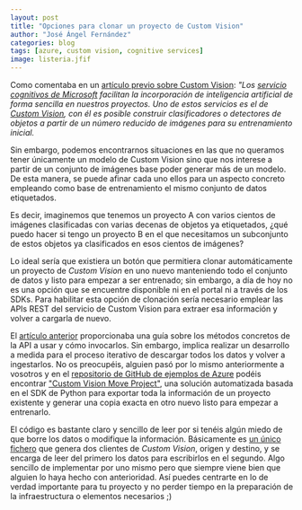 ```yaml
---
layout: post
title: "Opciones para clonar un proyecto de Custom Vision"
author: "José Ángel Fernández"
categories: blog
tags: [azure, custom vision, cognitive services]
image: listeria.jfif
---
```


Como comentaba en un [artículo previo sobre Custom Vision](http://joseangelfernandez.es/blog/opciones-almacenamiento-custom-vision.html): *"Los [servicio cognitivos de Microsoft](https://azure.microsoft.com/es-es/services/cognitive-services/) facilitan la incorporación de inteligencia artificial de forma sencilla en nuestros proyectos. Uno de estos servicios es el de [*Custom Vision*](https://azure.microsoft.com/en-us/services/cognitive-services/custom-vision-service/), con él es posible construir clasificadores o detectores de objetos a partir de un número reducido de imágenes para su entrenamiento inicial.* 

Sin embargo, podemos encontrarnos situaciones en las que no queramos tener únicamente un modelo de Custom Vision sino que nos interese a partir de un conjunto de imágenes base poder generar más de un modelo. De esta manera, se puede afinar cada uno ellos para un aspecto concreto empleando como base de entrenamiento el mismo conjunto de datos etiquetados. 

Es decir, imaginemos que tenemos un proyecto A con varios cientos de imágenes clasificadas con varias decenas de objetos ya etiquetados, ¿qué puedo hacer si tengo un proyecto B en el que necesitamos un subconjunto de estos objetos ya clasificados en esos cientos de imágenes?

Lo ideal sería que existiera un botón que permitiera clonar automáticamente un proyecto de *Custom Vision* en uno nuevo manteniendo todo el conjunto de datos y listo para empezar a ser entrenado; sin embargo, a día de hoy no es una opción que se encuentre disponible ni en el portal ni a través de los SDKs. Para habilitar esta opción de clonación sería necesario emplear las APIs REST del servicio de Custom Vision para extraer esa información y volver a cargarla de nuevo. 

El [artículo anterior](http://joseangelfernandez.es/blog/opciones-almacenamiento-custom-vision.html) proporcionaba una guía sobre los métodos concretos de la API a usar y cómo invocarlos. Sin embargo, implica realizar un desarrollo a medida para el proceso iterativo de descargar todos los datos y volver a ingestarlos. No os preocupéis, alguien pasó por lo mismo anteriormente a vosotros y en el [repositorio de GitHub de ejemplos de Azure](https://github.com/Azure-Samples) podéis encontrar ["Custom Vision Move Project"](https://github.com/Azure-Samples/custom-vision-move-project), una solución automatizada basada en el SDK de Python para exportar toda la información de un proyecto existente y generar una copia exacta en otro nuevo listo para empezar a entrenarlo.

El código es bastante claro y sencillo de leer por si tenéis algún miedo de que borre los datos o modifique la información. Básicamente es [un único fichero](https://github.com/Azure-Samples/custom-vision-move-project/blob/master/migrate_project.py) que genera dos clientes de *Custom Vision*, origen y destino, y se encarga de leer del primero los datos para escribirlos en el segundo. Algo sencillo de implementar por uno mismo pero que siempre viene bien que alguien lo haya hecho con anterioridad. Así puedes centrarte en lo de verdad importante para tu proyecto y no perder tiempo en la preparación de la infraestructura o elementos necesarios ;) 


